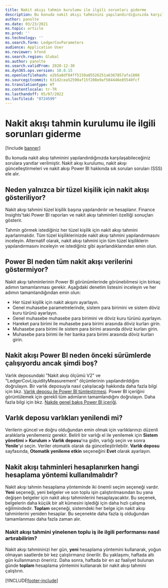 ```yaml
---
title: Nakit akışı tahmin kurulumu ile ilgili sorunları giderme
description: Bu konuda nakit akışı tahminini yapılandırdığınızda karşılaşabileceğiniz sorulara yanıtlar verilmiştir. Nakit akışı kurulumu, nakit akışı güncelleştirmeleri ve nakit akışı Power BI hakkında sık sorulan soruları (SSS) ele alır.
author: panolte
ms.date: 03/23/2021
ms.topic: article
ms.prod: ''
ms.technology: ''
ms.search.form: LedgerCovParameters
audience: Application User
ms.reviewer: kfend
ms.search.region: Global
ms.author: panolte
ms.search.validFrom: 2020-12-30
ms.dyn365.ops.version: 10.0.15
ms.openlocfilehash: e2b5a8df84ff5159a85526251a6367857afa1808
ms.sourcegitcommit: 631d2cea52590af15f208e9af584446e85540fcf
ms.translationtype: HT
ms.contentlocale: tr-TR
ms.lasthandoff: 05/07/2022
ms.locfileid: "8724599"
---
```

# <a name="troubleshoot-cash-flow-forecasting-setup"></a>Nakit akışı tahmin kurulumu ile ilgili sorunları giderme

[!include [banner](../includes/banner.md)]

Bu konuda nakit akışı tahminini yapılandırdığınızda karşılaşabileceğiniz sorulara yanıtlar verilmiştir. Nakit akışı kurulumu, nakit akışı güncelleştirmeleri ve nakit akışı Power BI hakkında sık sorulan soruları (SSS) ele alır.

## <a name="why-is-cash-flow-shown-for-only-one-legal-entity"></a>Neden yalnızca bir tüzel kişilik için nakit akışı gösteriliyor?

Nakit akışı tahmini tüzel kişilik başına yapılandırılır ve hesaplanır. Finance Insights'taki Power BI raporları ve nakit akışı tahminleri özelliği sonuçları gösterir.

Tahmin görmek istediğiniz her tüzel kişilik için nakit akışı tahmini ayarlanmalıdır. Tüm tüzel kişiliklerinizde nakit akışı tahmini yapılandırmasını inceleyin. Alternatif olarak, nakit akışı tahmini için tüm tüzel kişiliklerin yapılandırmasını inceleyin ve istediğiniz gibi ayarlandıklarından emin olun.

## <a name="why-doesnt-power-bi-show-all-the-cash-flow-data"></a>Power BI neden tüm nakit akışı verilerini göstermiyor?

Nakit akışı tahminlerinin Power BI görünümlerinde görünebilmesi için birkaç adımın tamamlanması gerekir. Aşağıdaki denetim listesini inceleyin ve her adımın tamamlandığından emin olun:

- Her tüzel kişilik için nakit akışını ayarlayın.
- Genel muhasebe parametrelerinde, sistem para birimini ve sistem döviz kuru türünü ayarlayın.
- Genel muhasebe muhasebe para birimini ve döviz kuru türünü ayarlayın.
- Hareket para birimi ile muhasebe para birimi arasında döviz kurları girin.
- Muhasebe para birimi ile sistem para birimi arasında döviz kurları girin.
- Muhasebe para birimi ile her banka para birimi arasında döviz kurları girin.

## <a name="why-did-cash-flow-power-bi-work-in-previous-versions-but-is-now-blank"></a>Nakit akışı Power BI neden önceki sürümlerde çalışıyordu ancak şimdi boş?

Varlık deposundaki "Nakit akışı ölçümü V2" ve "LedgerCovLiquidityMeasurement" ölçümlerinin yapılandırıldığını doğrulayın. Bir varlık deposuyla nasıl çalışılacağı hakkında daha fazla bilgi için bkz. [Varlık deposu ile Power BI tümleştirmesi](../../fin-ops-core/dev-itpro/analytics/power-bi-integration-entity-store.md). Power BI içeriğini görüntülemek için gerekli tüm adımların tamamlandığını doğrulayın. Daha fazla bilgi için bkz. [Nakde genel bakış Power BI içeriği](Cash-Overview-Power-BI-content.md).

## <a name="have-the-entity-store-entities-been-refreshed"></a>Varlık deposu varlıkları yenilendi mi?

Verilerin güncel ve doğru olduğundan emin olmak için varlıklarınızı düzenli aralıklarla yenilemeniz gerekir. Belirli bir varlığı el ile yenilemek için **Sistem yönetimi \> Kurulum \> Varlık deposu**'na gidin, varlığı seçin ve sonra **Yenile**'yi seçin. Veriler otomatik olarak da güncelleştirilebilir. **Varlık deposu** sayfasında, **Otomatik yenileme etkin** seçeneğini **Evet** olarak ayarlayın.

## <a name="which-calculation-method-should-be-used-when-calculating-cash-flow-forecasts"></a>Nakit akışı tahminleri hesaplanırken hangi hesaplama yöntemi kullanılmalıdır?

Nakit akışı tahmin hesaplama yönteminde iki önemli seçim seçeneği vardır. **Yeni** seçeneği, yeni belgeler ve son toplu işin çalıştırılmasından bu yana değişen belgeler için nakit akışı tahminlerini hesaplayacaktır. Bu seçenek, belgelerin daha küçük bir alt kümesini işlediği için daha hızlı çalışma eğilimindedir. **Toplam** seçeneği, sistemdeki her belge için nakit akışı tahminlerini yeniden hesaplar. Bu seçenekte daha fazla iş olduğundan tamamlanması daha fazla zaman alır.

### <a name="how-do-i-improve-the-performance-of-the-cash-flow-forecasting-recurring-batch-job"></a>Nakit akışı tahmini yinelenen toplu iş ile ilgili performansı nasıl artırabilirim?

Nakit akışı tahmininizi her gün, **yeni** hesaplama yöntemini kullanarak, yoğun olmayan saatlerde bir kez çalıştırmanız önerilir. Bu yaklaşımı, haftada altı gün kullanmanızı öneririz. Daha sonra, haftada bir en az faaliyet bulunan günde **toplam** hesaplama yöntemini kullanarak bir nakit akışı tahmini çalıştırın.

[!INCLUDE[footer-include](../../includes/footer-banner.md)]

